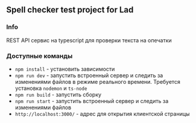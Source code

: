 ## Spell checker test project for Lad

### Info

REST API сервис на typescript для проверки текста на опечатки

### Доступные команды

- `npm install` - установить зависимости
- `npm run dev` - запустить встроенный сервер и следить за изменениями файлов в режиме реального времени. Требуется установка `nodemon` и `ts-node`
- `npm run build` - запустить сборку
- `npm run start` - запустить встроенный сервер и следить за изменениями файлов
- `http://localhost:3000/` - адрес для открытия клиентской страницы
